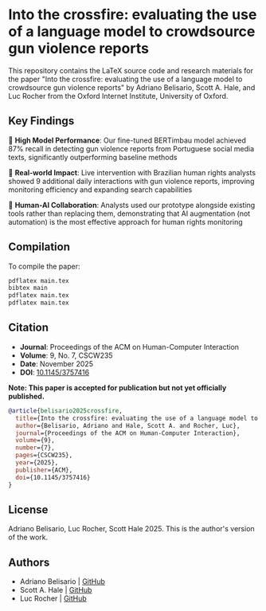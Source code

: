 # Into the crossfire: evaluating the use of a language model to crowdsource gun violence reports

This repository contains the LaTeX source code and research materials for the paper "Into the crossfire: evaluating the use of a language model to crowdsource gun violence reports" by Adriano Belisario, Scott A. Hale, and Luc Rocher from the Oxford Internet Institute, University of Oxford.

## Key Findings

🎯 **High Model Performance**: Our fine-tuned BERTimbau model achieved 87% recall in detecting gun violence reports from Portuguese social media texts, significantly outperforming baseline methods

🚀 **Real-world Impact**: Live intervention with Brazilian human rights analysts showed 9 additional daily interactions with gun violence reports, improving monitoring efficiency and expanding search capabilities

🤝 **Human-AI Collaboration**: Analysts used our prototype alongside existing tools rather than replacing them, demonstrating that AI augmentation (not automation) is the most effective approach for human rights monitoring

## Compilation

To compile the paper:

```bash
pdflatex main.tex
bibtex main
pdflatex main.tex
pdflatex main.tex
```

## Citation

- **Journal**: Proceedings of the ACM on Human-Computer Interaction
- **Volume**: 9, No. 7, CSCW235
- **Date**: November 2025
- **DOI**: [10.1145/3757416](https://doi.org/10.1145/3757416)

**Note: This paper is accepted for publication but not yet officially published.**

```bibtex
@article{belisario2025crossfire,
  title={Into the crossfire: evaluating the use of a language model to crowdsource gun violence reports},
  author={Belisario, Adriano and Hale, Scott A. and Rocher, Luc},
  journal={Proceedings of the ACM on Human-Computer Interaction},
  volume={9},
  number={7},
  pages={CSCW235},
  year={2025},
  publisher={ACM},
  doi={10.1145/3757416}
}
```

## License

Adriano Belisario, Luc Rocher, Scott Hale 2025. This is the author's version of the work.

## Authors

- Adriano Belisario | [GitHub](https://github.com/belisards)
- Scott A. Hale | [GitHub](https://github.com/computermacgyver)
- Luc Rocher | [GitHub](https://github.com/cynddl)
